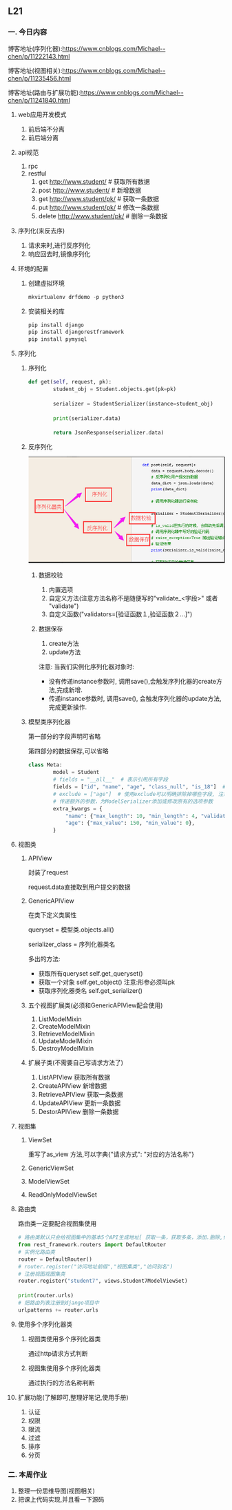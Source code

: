 ## L21

### 一. 今日内容

博客地址(序列化器):<https://www.cnblogs.com/Michael--chen/p/11222143.html>

博客地址(视图相关):<https://www.cnblogs.com/Michael--chen/p/11235456.html>

博客地址(路由与扩展功能):<https://www.cnblogs.com/Michael--chen/p/11241840.html>

1. web应用开发模式

   1. 前后端不分离
   2. 前后端分离

2. api规范

   1. rpc
   2. restful
      1. get     http://www.student/     #   获取所有数据
      2. post    http://www.student/     #   新增数据
      3. get    http://www.student/pk/     #   获取一条数据
      4. put   http://www.student/pk/     #   修改一条数据
      5. delete   http://www.student/pk/     #   删除一条数据

3. 序列化(来反去序)

   1. 请求来时,进行反序列化
   2. 响应回去时,镜像序列化

4. 环境的配置

   1. 创建虚拟环境

      ```python
      mkvirtualenv drfdemo -p python3
      ```

   2. 安装相关的库

      ```python
      pip install django
      pip install djangorestframework
      pip install pymysql
      ```

5. 序列化

   1. 序列化

      ```python
      def get(self, request, pk):
              student_obj = Student.objects.get(pk=pk)
      
              serializer = StudentSerializer(instance=student_obj)
      
              print(serializer.data)
      
              return JsonResponse(serializer.data)
      ```

   2. 反序列化

      ![1567913333298](assets/1567913333298.png)

      1. 数据校验

         1. 内置选项
         2. 自定义方法(注意方法名称不是随便写的"validate_<字段>" 或者 "validate")
         3. 自定义函数("validators=[验证函数１,验证函数２...]")

      2. 数据保存

         1. create方法
         2. update方法

         注意: 当我们实例化序列化器对象时:

         - 没有传递instance参数时, 调用save(),会触发序列化器的create方法,完成新增.
         - 传递instance参数时, 调用save(), 会触发序列化器的update方法,完成更新操作.

   3. 模型类序列化器

      第一部分的字段声明可省略

      第四部分的数据保存,可以省略

      ```python
      class Meta:
              model = Student
              # fields = "__all__"  # 表示引用所有字段
              fields = ["id", "name", "age", "class_null", "is_18"]  # is_18 为自定制字段，需要在models里自定义方法。
              # exclude = ["age"]  # 使用exclude可以明确排除掉哪些字段, 注意不能和fields同时使用。
              # 传递额外的参数，为ModelSerializer添加或修改原有的选项参数
              extra_kwargs = {
                  "name": {"max_length": 10, "min_length": 4, "validators": [check_user]},
                  "age": {"max_value": 150, "min_value": 0},
              }
      
      ```

6. 视图类

   1. APIView

      封装了request

      request.data直接取到用户提交的数据

   2. GenericAPIView

      在类下定义类属性

      queryset = 模型类.objects.all()

      serializer_class = 序列化器类名

      多出的方法:

      - 获取所有queryset     self.get_queryset()
      - 获取一个对象  self.get_object() 注意:形参必须叫pk
      - 获取序列化器类名  self.get_serializer()

   3. 五个视图扩展类(必须和GenericAPIView配合使用)

      1. ListModelMixin
      2. CreateModelMixin
      3. RetrieveModelMixin
      4. UpdateModelMixin
      5. DestroyModelMixin

   4. 扩展子类(不需要自己写请求方法了)

      1. ListAPIView      获取所有数据
      2. CreateAPIView   新增数据
      3. RetrieveAPIView       获取一条数据
      4. UpdateAPIView        更新一条数据
      5. DestorAPIView        删除一条数据

7. 视图集

   1. ViewSet

      重写了as_view 方法,可以字典{"请求方式": "对应的方法名称"}

   2. GenericViewSet

   3. ModelViewSet

   4. ReadOnlyModelViewSet

8. 路由类

   路由类一定要配合视图集使用

   ```python
   # 路由类默认只会给视图集中的基本5个API生成地址[ 获取一条，获取多条，添加.删除,修改数据 ]
   from rest_framework.routers import DefaultRouter
   # 实例化路由类
   router = DefaultRouter()
   # router.register("访问地址前缀","视图集类","访问别名")
   # 注册视图视图集类
   router.register("student7", views.Student7ModelViewSet)
   
   print(router.urls)
   # 把路由列表注册到django项目中
   urlpatterns += router.urls
   ```

9. 使用多个序列化器类

   1. 视图类使用多个序列化器类

      通过http请求方式判断

   2. 视图集使用多个序列化器类

      通过执行的方法名称判断

10. 扩展功能(了解即可,整理好笔记,使用手册)

    1. 认证
    2. 权限
    3. 限流
    4. 过滤
    5. 排序
    6. 分页

### 二. 本周作业

1. 整理一份思维导图(视图相关)
2. 把课上代码实现,并且看一下源码